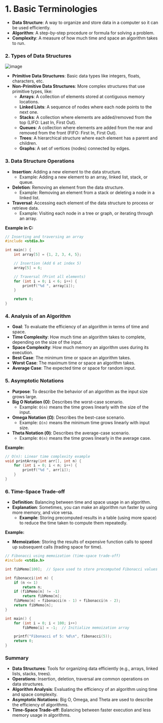 # 1. **Basic Terminologies**
   - **Data Structure**: A way to organize and store data in a computer so it can be used efficiently.
   - **Algorithm**: A step-by-step procedure or formula for solving a problem.
   - **Complexity**: A measure of how much time and space an algorithm takes to run.

### 2. **Types of Data Structures**
![image](https://github.com/user-attachments/assets/60daef1e-f08d-4725-b998-3d9c331b6899)

   - **Primitive Data Structures**: Basic data types like integers, floats, characters, etc.
   - **Non-Primitive Data Structures**: More complex structures that use primitive types, like:
     - **Arrays**: A collection of elements stored at contiguous memory locations.
     - **Linked Lists**: A sequence of nodes where each node points to the next one.
     - **Stacks**: A collection where elements are added/removed from the top (LIFO: Last In, First Out).
     - **Queues**: A collection where elements are added from the rear and removed from the front (FIFO: First In, First Out).
     - **Trees**: A hierarchical structure where each element has a parent and children.
     - **Graphs**: A set of vertices (nodes) connected by edges.

### 3. **Data Structure Operations**
   - **Insertion**: Adding a new element to the data structure.
     - Example: Adding a new element to an array, linked list, stack, or queue.
   - **Deletion**: Removing an element from the data structure.
     - Example: Removing an element from a stack or deleting a node in a linked list.
   - **Traversal**: Accessing each element of the data structure to process or retrieve data.
     - Example: Visiting each node in a tree or graph, or iterating through an array.

   **Example in C:**
   ```c
   // Inserting and traversing an array
   #include <stdio.h>

   int main() {
       int array[5] = {1, 2, 3, 4, 5};

       // Insertion (Add 6 at index 5)
       array[5] = 6;

       // Traversal (Print all elements)
       for (int i = 0; i < 6; i++) {
           printf("%d ", array[i]);
       }

       return 0;
   }
   ```

### 4. **Analysis of an Algorithm**
   - **Goal**: To evaluate the efficiency of an algorithm in terms of time and space.
   - **Time Complexity**: How much time an algorithm takes to complete, depending on the size of the input.
   - **Space Complexity**: How much memory an algorithm uses during its execution.
   - **Best Case**: The minimum time or space an algorithm takes.
   - **Worst Case**: The maximum time or space an algorithm takes.
   - **Average Case**: The expected time or space for random input.

### 5. **Asymptotic Notations**
   - **Purpose**: To describe the behavior of an algorithm as the input size grows large.
   - **Big O Notation (O)**: Describes the worst-case scenario.
     - Example: `O(n)` means the time grows linearly with the size of the input.
   - **Omega Notation (Ω)**: Describes the best-case scenario.
     - Example: `Ω(n)` means the minimum time grows linearly with input size.
   - **Theta Notation (Θ)**: Describes the average-case scenario.
     - Example: `Θ(n)` means the time grows linearly in the average case.

   **Example:**
   ```c
   // O(n): Linear time complexity example
   void printArray(int arr[], int n) {
       for (int i = 0; i < n; i++) {
           printf("%d ", arr[i]);
       }
   }
   ```

### 6. **Time-Space Trade-off**
   - **Definition**: Balancing between time and space usage in an algorithm.
   - **Explanation**: Sometimes, you can make an algorithm run faster by using more memory, and vice versa.
     - **Example**: Storing precomputed results in a table (using more space) to reduce the time taken to compute them repeatedly.

   **Example:**
   - **Memoization**: Storing the results of expensive function calls to speed up subsequent calls (trading space for time).
   ```c
   // Fibonacci using memoization (time-space trade-off)
   #include <stdio.h>

   int fibMemo[100];  // Space used to store precomputed Fibonacci values

   int fibonacci(int n) {
       if (n <= 1)
           return n;
       if (fibMemo[n] != -1)
           return fibMemo[n];
       fibMemo[n] = fibonacci(n - 1) + fibonacci(n - 2);
       return fibMemo[n];
   }

   int main() {
       for (int i = 0; i < 100; i++)
           fibMemo[i] = -1;  // Initialize memoization array

       printf("Fibonacci of 5: %d\n", fibonacci(5));
       return 0;
   }
   ```

### Summary
- **Data Structures**: Tools for organizing data efficiently (e.g., arrays, linked lists, stacks, trees).
- **Operations**: Insertion, deletion, traversal are common operations on data structures.
- **Algorithm Analysis**: Evaluating the efficiency of an algorithm using time and space complexity.
- **Asymptotic Notations**: Big O, Omega, and Theta are used to describe the efficiency of algorithms.
- **Time-Space Trade-off**: Balancing between faster execution and less memory usage in algorithms.
